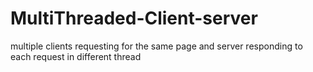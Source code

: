 # MultiThreaded-Client-server
multiple clients requesting for the same page and server responding to each request in different thread

